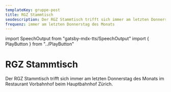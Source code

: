 ```yaml
---
templateKey: gruppe-post
title: RGZ Stammtisch
seodescription: Der RGZ Stammtisch trifft sich immer am letzten Donnerstag des Monats im Restaurant Vorbahnhof beim Hauptbahnhof Zürich.
frequenz: immer am letzten Donnerstag des Monats
---
```

import SpeechOutput from "gatsby-mdx-tts/SpeechOutput"
import { PlayButton } from "../PlayButton"

<SpeechOutput id="gruppe-rgz-stammtisch" customPlayButton={PlayButton}>

# RGZ Stammtisch

Der RGZ Stammtisch trifft sich immer am letzten Donnerstag des Monats im Restaurant Vorbahnhof beim Hauptbahnhof Zürich.

</SpeechOutput>